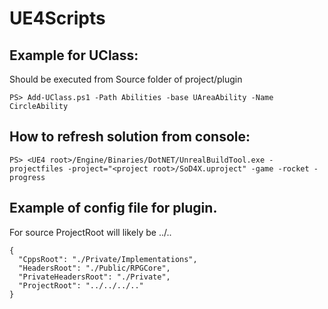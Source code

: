 # UE4Scripts

## Example for UClass:

Should be executed from Source folder of project/plugin
```
PS> Add-UClass.ps1 -Path Abilities -base UAreaAbility -Name CircleAbility
```

## How to refresh solution from console:

`PS> <UE4 root>/Engine/Binaries/DotNET/UnrealBuildTool.exe -projectfiles -project="<project root>/SoD4X.uproject" -game -rocket -progress`

## Example of config file for plugin.

For source ProjectRoot will likely be ../..
```
{
  "CppsRoot": "./Private/Implementations",
  "HeadersRoot": "./Public/RPGCore",
  "PrivateHeadersRoot": "./Private",
  "ProjectRoot": "../../../.."
}
```
